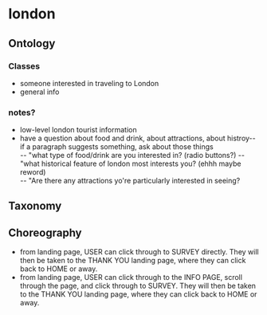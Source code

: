 # london

## Ontology  

### Classes  
- someone interested in traveling to London
- general info  

### notes?  
- low-level london tourist information  
- have a question about food and drink, about attractions, about histroy--if a paragraph suggests something, ask about those things  
-- "what type of food/drink are you interested in? (radio buttons?)
-- "what historical feature of london most interests you? (ehhh maybe reword)  
-- "Are there any attractions yo're particularly interested in seeing? 
## Taxonomy 

## Choreography  
- from landing page, USER can click through to SURVEY directly. They will then be taken to the THANK YOU landing page, where they can click back to HOME or away.  
- from landing page, USER can click through to the INFO PAGE, scroll through the page, and click through to SURVEY. They will then be taken to the THANK YOU landing page, where they can click back to HOME or away.  
